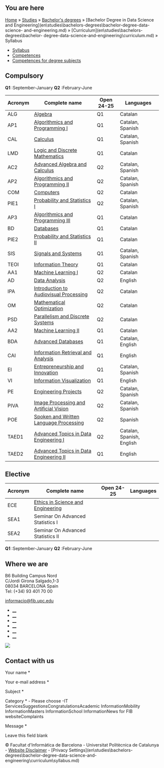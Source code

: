 ## You are here

[Home](en.md) » [Studies](en\\studies.md) » [Bachelor's
degrees](en\\studies\\bachelors-degrees.md) » [Bachelor Degree in Data Science
and Engineering](en\\studies\\bachelors-degrees\\bachelor-degree-data-science-
and-engineering.md) » [Curriculum](en\\studies\\bachelors-degrees\\bachelor-
degree-data-science-and-engineering\\curriculum.md) » Syllabus

  * [Syllabus](en\\studies\\bachelors-degrees\\bachelor-degree-data-science-and-engineering\\curriculum\\syllabus.md)
  * [Competences](en\\studies\\bachelors-degrees\\bachelor-degree-data-science-and-engineering\\curriculum\\competences.md)
  * [Competences for degree subjects](en\\studies\\bachelors-degrees\\bachelor-degree-data-science-and-engineering\\curriculum\\competences-degree-subjects.md)

## Compulsory

**Q1** :September-January **Q2** :February-June

Acronym | Complete name | Open 24-25 | Languages  
---|---|---|---  
ALG | [Algebra](en\\studies\\bachelors-degrees\\bachelor-degree-data-science-and-engineering\\curriculum\\syllabus\\ALG-GCED.md) | Q1 | Catalan  
AP1 | [Algorithmics and Programming I](en\\studies\\bachelors-degrees\\bachelor-degree-data-science-and-engineering\\curriculum\\syllabus\\AP1-GCED.md) | Q1 | Catalan, Spanish  
CAL | [Calculus](en\\studies\\bachelors-degrees\\bachelor-degree-data-science-and-engineering\\curriculum\\syllabus\\CAL-GCED.md) | Q1 | Catalan, Spanish  
LMD | [Logic and Discrete Mathematics](en\\studies\\bachelors-degrees\\bachelor-degree-data-science-and-engineering\\curriculum\\syllabus\\LMD-GCED.md) | Q1 | Catalan  
AC2 | [Advanced Algebra and Calculus](en\\studies\\bachelors-degrees\\bachelor-degree-data-science-and-engineering\\curriculum\\syllabus\\AC2-GCED.md) | Q2 | Catalan, Spanish  
AP2 | [Algorithmics and Programming II](en\\studies\\bachelors-degrees\\bachelor-degree-data-science-and-engineering\\curriculum\\syllabus\\AP2-GCED.md) | Q2 | Catalan, Spanish  
COM | [Computers](en\\studies\\bachelors-degrees\\bachelor-degree-data-science-and-engineering\\curriculum\\syllabus\\COM-GCED.md) | Q2 | Catalan  
PIE1 | [Probability and Statistics I](en\\studies\\bachelors-degrees\\bachelor-degree-data-science-and-engineering\\curriculum\\syllabus\\PIE1-GCED.md) | Q2 | Catalan, Spanish  
AP3 | [Algorithmics and Programming III](en\\studies\\bachelors-degrees\\bachelor-degree-data-science-and-engineering\\curriculum\\syllabus\\AP3-GCED.md) | Q1 | Catalan  
BD | [Databases](en\\studies\\bachelors-degrees\\bachelor-degree-data-science-and-engineering\\curriculum\\syllabus\\BD-GCED.md) | Q1 | Catalan  
PIE2 | [Probability and Statistics II](en\\studies\\bachelors-degrees\\bachelor-degree-data-science-and-engineering\\curriculum\\syllabus\\PIE2-GCED.md) | Q1 | Catalan  
SIS | [Signals and Systems](en\\studies\\bachelors-degrees\\bachelor-degree-data-science-and-engineering\\curriculum\\syllabus\\SIS-GCED.md) | Q1 | Catalan, Spanish  
TEOI | [Information Theory](en\\studies\\bachelors-degrees\\bachelor-degree-data-science-and-engineering\\curriculum\\syllabus\\TEOI-GCED.md) | Q1 | Catalan  
AA1 | [Machine Learning I](en\\studies\\bachelors-degrees\\bachelor-degree-data-science-and-engineering\\curriculum\\syllabus\\AA1-GCED.md) | Q2 | Catalan  
AD | [Data Analysis](en\\studies\\bachelors-degrees\\bachelor-degree-data-science-and-engineering\\curriculum\\syllabus\\AD-GCED.md) | Q2 | English  
IPA | [Introduction to Audiovisual Processing](en\\studies\\bachelors-degrees\\bachelor-degree-data-science-and-engineering\\curriculum\\syllabus\\IPA-GCED.md) | Q2 | Catalan  
OM | [Mathematical Optimization](en\\studies\\bachelors-degrees\\bachelor-degree-data-science-and-engineering\\curriculum\\syllabus\\OM-GCED.md) | Q2 | Catalan  
PSD | [Parallelism and Discrete Systems](en\\studies\\bachelors-degrees\\bachelor-degree-data-science-and-engineering\\curriculum\\syllabus\\PSD-GCED.md) | Q2 | Catalan  
AA2 | [Machine Learning II](en\\studies\\bachelors-degrees\\bachelor-degree-data-science-and-engineering\\curriculum\\syllabus\\AA2-GCED.md) | Q1 | Catalan  
BDA | [Advanced Databases](en\\studies\\bachelors-degrees\\bachelor-degree-data-science-and-engineering\\curriculum\\syllabus\\BDA-GCED.md) | Q1 | Catalan, English  
CAI | [Information Retrieval and Analysis](en\\studies\\bachelors-degrees\\bachelor-degree-data-science-and-engineering\\curriculum\\syllabus\\CAI-GCED.md) | Q1 | English  
EI | [Entrepreneurship and Innovation](en\\studies\\bachelors-degrees\\bachelor-degree-data-science-and-engineering\\curriculum\\syllabus\\EI-GCED.md) | Q1 | Catalan, Spanish  
VI | [Information Visualization](en\\studies\\bachelors-degrees\\bachelor-degree-data-science-and-engineering\\curriculum\\syllabus\\VI-GCED.md) | Q1 | English  
PE | [Engineering Projects](en\\studies\\bachelors-degrees\\bachelor-degree-data-science-and-engineering\\curriculum\\syllabus\\PE-GCED.md) | Q2 | Catalan, Spanish  
PIVA | [Image Processing and Artificial Vision](en\\studies\\bachelors-degrees\\bachelor-degree-data-science-and-engineering\\curriculum\\syllabus\\PIVA-GCED.md) | Q2 | Catalan, Spanish  
POE | [Spoken and Written Language Processing](en\\studies\\bachelors-degrees\\bachelor-degree-data-science-and-engineering\\curriculum\\syllabus\\POE-GCED.md) | Q2 | Spanish  
TAED1 | [Advanced Topics in Data Engineering I](en\\studies\\bachelors-degrees\\bachelor-degree-data-science-and-engineering\\curriculum\\syllabus\\TAED1-GCED.md) | Q2 | Catalan, Spanish, English  
TAED2 | [Advanced Topics in Data Engineering II](en\\studies\\bachelors-degrees\\bachelor-degree-data-science-and-engineering\\curriculum\\syllabus\\TAED2-GCED.md) | Q1 | English  
  
## Elective

Acronym | Complete name | Open 24-25 | Languages  
---|---|---|---  
ECE | [Ethics in Science and Engineering](documents\\guia_docent\\assignatures\\all\\cat\\230820.pdf.md) |  |   
SEA1 | Seminar On Advanced Statistics I |  |   
SEA2 | Seminar On Advanced Statistics II |  |   
  
**Q1** :September-January **Q2** :February-June

## Where we are

B6 Building Campus Nord  
C/Jordi Girona Salgado,1-3  
08034 BARCELONA Spain  
Tel: (+34) 93 401 70 00

[informacio@fib.upc.edu](informacio@fib.upc.edu.md)

  * [__](en\\noticies\\rss.rss.md)
  * [__](fib.upc.md)
  * [__](fib_upc.md)
  * [__](photos\\fib-upc\\albums.md)
  * [__](user\\mediafib.md)
  * [__](fib.upc.md)

[![](/sites/fib/files/images/banner-suport-fib.jpg)](index.md)

## Contact with us

Your name *

Your e-mail address *

Subject *

Category * \- Please choose -IT ServicesSuggestionsCongratulationsAcademic
InformationMobility InformationMasters InformationSchool InformationNews for
FIB websiteComplaints

Message *

Leave this field blank

© Facultat d'Informàtica de Barcelona - Universitat Politècnica de Catalunya -
[Website Disclaimer](en\\website-disclaimer.md) \- [Privacy
Settings](en\\studies\\bachelors-degrees\\bachelor-degree-data-science-and-
engineering\\curriculum\\syllabus.md)

